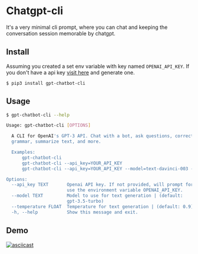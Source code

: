 # Chatgpt-cli

It's a very minimal cli prompt, where you can chat and keeping the conversation session memorable by chatgpt.

## Install

Assuming you created a set env variable with key named `OPENAI_API_KEY`.
If you don't have a api key [visit here](https://platform.openai.com/account/api-keys) and generate one.

```
$ pip3 install gpt-chatbot-cli
```

## Usage

```bash
$ gpt-chatbot-cli --help

Usage: gpt-chatbot-cli [OPTIONS]

  A CLI for OpenAI's GPT-3 API. Chat with a bot, ask questions, correct
  grammar, summarize text, and more.

  Examples:
      gpt-chatbot-cli
      gpt-chatbot-cli --api_key=YOUR_API_KEY
      gpt-chatbot-cli --api_key=YOUR_API_KEY --model=text-davinci-003 --temperature=0.7

Options:
  --api_key TEXT       Openai API key. If not provided, will prompt for it or
                       use the environment variable OPENAI_API_KEY.
  --model TEXT         Model to use for text generation | (default:
                       gpt-3.5-turbo)
  --temperature FLOAT  Temperature for text generation | (default: 0.9)
  -h, --help           Show this message and exit.

```


## Demo

[![asciicast](https://asciinema.org/a/557311.svg)](https://asciinema.org/a/557311)

